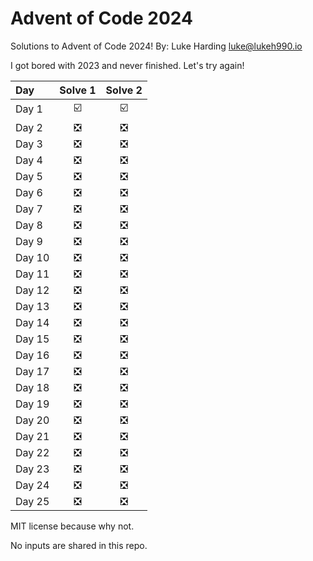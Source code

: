 # Advent of Code 2024
Solutions to Advent of Code 2024!
By: Luke Harding <luke@lukeh990.io>

I got bored with 2023 and never finished. Let's try again!

| Day    | Solve 1  | Solve 2 |
| :----- | :------: | :-----: |
| Day 1  | ☑️        | ☑️       |
| Day 2  | ❎       | ❎      |
| Day 3  | ❎       | ❎      |
| Day 4  | ❎       | ❎      |
| Day 5  | ❎       | ❎      |
| Day 6  | ❎       | ❎      |
| Day 7  | ❎       | ❎      |
| Day 8  | ❎       | ❎      |
| Day 9  | ❎       | ❎      |
| Day 10 | ❎       | ❎      |
| Day 11 | ❎       | ❎      |
| Day 12 | ❎       | ❎      |
| Day 13 | ❎       | ❎      |
| Day 14 | ❎       | ❎      |
| Day 15 | ❎       | ❎      |
| Day 16 | ❎       | ❎      |
| Day 17 | ❎       | ❎      |
| Day 18 | ❎       | ❎      |
| Day 19 | ❎       | ❎      |
| Day 20 | ❎       | ❎      |
| Day 21 | ❎       | ❎      |
| Day 22 | ❎       | ❎      |
| Day 23 | ❎       | ❎      |
| Day 24 | ❎       | ❎      |
| Day 25 | ❎       | ❎      |

MIT license because why not. 

No inputs are shared in this repo.
